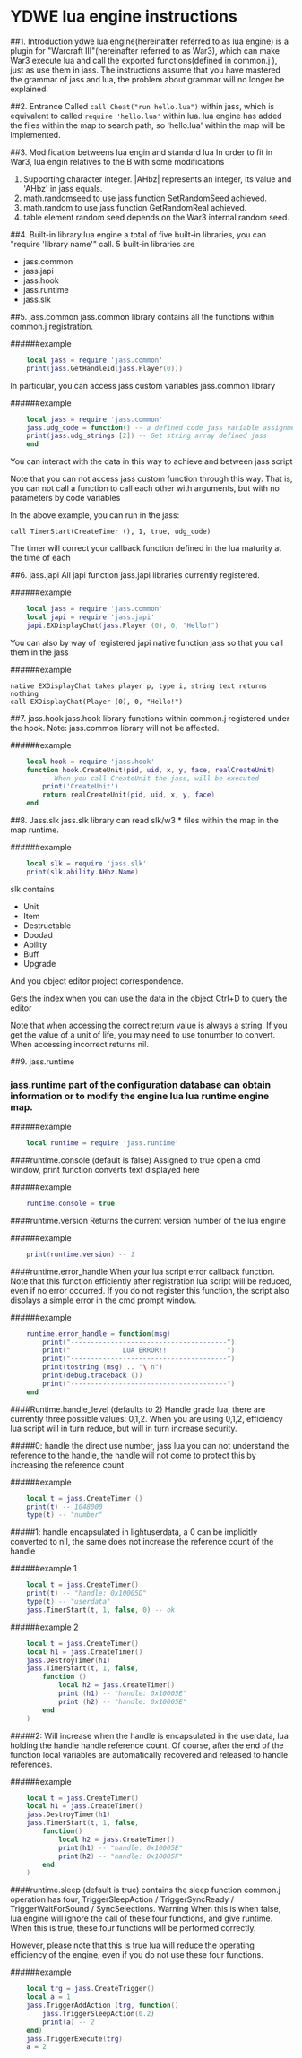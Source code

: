 # YDWE lua engine instructions

##1. Introduction
ydwe lua engine(hereinafter referred to as lua engine) is a plugin for "Warcraft III"(hereinafter referred to as War3), which can make War3 execute lua and call the exported functions(defined in common.j ), just as use them in jass. The instructions assume that you have mastered the grammar of jass and lua, the problem about grammar will no longer be explained.

##2. Entrance
Called `call Cheat("run hello.lua")` within jass, which is equivalent to called `require 'hello.lua'` within lua. lua engine has added the files within the map to search path, so 'hello.lua' within the map will be implemented.

##3. Modification betweens lua engin and standard lua
In order to fit in War3, lua engin relatives to the B with some modifications
 
1. Supporting character integer. |AHbz| represents an integer, its value and 'AHbz' in jass equals.
2. math.randomseed to use jass function SetRandomSeed achieved.
3. math.random to use jass function GetRandomReal achieved.
4. table element random seed depends on the War3 internal random seed.

##4. Built-in library
lua engine a total of five built-in libraries, you can "require 'library name'" call. 5 built-in libraries are

* jass.common
* jass.japi
* jass.hook
* jass.runtime
* jass.slk

##5. jass.common
jass.common library contains all the functions within common.j registration.
 
######example

```lua
	local jass = require 'jass.common'
	print(jass.GetHandleId(jass.Player(0)))
```

In particular, you can access jass custom variables jass.common library

######example

```lua
	local jass = require 'jass.common'
	jass.udg_code = function() -- a defined code jass variable assignment as a lua function
	print(jass.udg_strings [2]) -- Get string array defined jass
	end
```

You can interact with the data in this way to achieve and between jass script

Note that you can not access jass custom function through this way. That is, you can not call a function to call each other with arguments, but with no parameters by code variables

In the above example, you can run in the jass:

	call TimerStart(CreateTimer (), 1, true, udg_code)

The timer will correct your callback function defined in the lua maturity at the time of each

##6. jass.japi
All japi function jass.japi libraries currently registered.

######example

```lua
	local jass = require 'jass.common'
	local japi = require 'jass.japi'
	japi.EXDisplayChat(jass.Player (0), 0, "Hello!")
```

You can also by way of registered japi native function jass so that you call them in the jass

######example

	native EXDisplayChat takes player p, type i, string text returns nothing
	call EXDisplayChat(Player (0), 0, "Hello!")

##7. jass.hook
jass.hook library functions within common.j registered under the hook. Note: jass.common library will not be affected.

######example

```lua
	local hook = require 'jass.hook'
	function hook.CreateUnit(pid, uid, x, y, face, realCreateUnit)
		-- When you call CreateUnit the jass, will be executed
		print('CreateUnit')
		return realCreateUnit(pid, uid, x, y, face)
	end
```

##8. Jass.slk
jass.slk library can read slk/w3 * files within the map in the map runtime.

######example

```lua
	local slk = require 'jass.slk'
	print(slk.ability.AHbz.Name)
```

slk contains

* Unit
* Item
* Destructable
* Doodad
* Ability
* Buff
* Upgrade

And you object editor project correspondence.

Gets the index when you can use the data in the object Ctrl+D to query the editor

Note that when accessing the correct return value is always a string. If you get the value of a unit of life, you may need to use tonumber to convert. When accessing incorrect returns nil.

##9. jass.runtime
### jass.runtime part of the configuration database can obtain information or to modify the engine lua lua runtime engine map.

######example

```lua
	local runtime = require 'jass.runtime'
```
####runtime.console (default is false)
Assigned to true open a cmd window, print function converts text displayed here

######example
```lua
	runtime.console = true
```

####runtime.version
Returns the current version number of the lua engine

######example

```lua
	print(runtime.version) -- 1
```

####runtime.error_handle
When your lua script error callback function. Note that this function efficiently after registration lua script will be reduced, even if no error occurred. If you do not register this function, the script also displays a simple error in the cmd prompt window.

######example

```lua
	runtime.error_handle = function(msg)
		print("---------------------------------------")
		print("             LUA ERROR!!               ")
		print("---------------------------------------")
		print(tostring (msg) .. "\ n")
		print(debug.traceback ())
		print("---------------------------------------")
	end
```

####Runtime.handle_level (defaults to 2)
Handle grade lua, there are currently three possible values: 0,1,2. When you are using 0,1,2, efficiency lua script will in turn reduce, but will in turn increase security.

#####0: handle the direct use number, jass lua you can not understand the reference to the handle, the handle will not come to protect this by increasing the reference count

######example

```lua
	local t = jass.CreateTimer ()
	print(t) -- 1048000
	type(t) -- "number"
```

#####1: handle encapsulated in lightuserdata, a 0 can be implicitly converted to nil, the same does not increase the reference count of the handle

######example 1

```lua
	local t = jass.CreateTimer()
	print(t) -- "handle: 0x10005D"
	type(t) -- "userdata"
	jass.TimerStart(t, 1, false, 0) -- ok
```

######example 2

```lua
	local t = jass.CreateTimer()
	local h1 = jass.CreateTimer()
	jass.DestroyTimer(h1)
	jass.TimerStart(t, 1, false,
		function ()
			local h2 = jass.CreateTimer()
			print (h1) -- "handle: 0x10005E"
			print (h2) -- "handle: 0x10005E"
		end
	)
```

#####2: Will increase when the handle is encapsulated in the userdata, lua holding the handle handle reference count. Of course, after the end of the function local variables are automatically recovered and released to handle references.

######example

```lua
	local t = jass.CreateTimer()
	local h1 = jass.CreateTimer()
	jass.DestroyTimer(h1)
	jass.TimerStart(t, 1, false,
		function()
			local h2 = jass.CreateTimer()
			print(h1) -- "handle: 0x10005E"
			print(h2) -- "handle: 0x10005F"
		end
	)
```

####runtime.sleep (default is true)
contains the sleep function common.j operation has four, TriggerSleepAction / TriggerSyncReady / TriggerWaitForSound / SyncSelections. Warning When this is when false, lua engine will ignore the call of these four functions, and give runtime. When this is true, these four functions will be performed correctly.

However, please note that this is true lua will reduce the operating efficiency of the engine, even if you do not use these four functions.

######example

```lua
	local trg = jass.CreateTrigger()
	local a = 1
	jass.TriggerAddAction (trg, function()
		jass.TriggerSleepAction(0.2)
		print(a) -- 2
	end)
	jass.TriggerExecute(trg)
	a = 2
```
